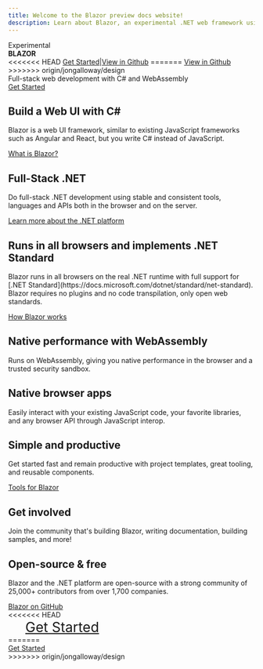 ```yaml
---
title: Welcome to the Blazor preview docs website!
description: Learn about Blazor, an experimental .NET web framework using C#/Razor and HTML that runs in the browser with WebAssembly.
---
```

<link rel="stylesheet" type="text/css" href="stylesheets/main.css" />
<div class="main">
<div class="cr cr-top cr-right cr-sticky cr-green">Experimental</div>
<div class="hero">
  <div class="wrap">
    <div class="text">
      <strong>BLAZOR</strong>
    </div>
    <div class="buttons-unit-small">
<<<<<<< HEAD
      <a class="version-link" href="/docs/get-started.html">Get Started</a><span>|</span><a class="github-link" href="https://github.com/aspnet/blazor">View in Github</a>
=======
      <a class="github-link" href="https://github.com/aspnet/blazor">View in Github</a>
>>>>>>> origin/jongalloway/design
    </div>
    <div class="minitext">
        Full-stack web development with C# and WebAssembly
    </div>
    <div class="buttons-unit">
      <a href="/docs/get-started.html" class="button"><i class="glyphicon glyphicon-send"></i>Get Started</a>
    </div>
  </div>
</div>
<div class="key-section">
  <div class="container">
    <div class="row">
      <div class="col-md-8 col-md-offset-2">
        <i class="glyphicon glyphicon-wrench"></i>
        <section>
          <h2>Build a Web UI with C#</h2>
          <p class="lead">Blazor is a web UI framework, similar to existing JavaScript frameworks such as Angular and React, but you write C# instead of JavaScript.</p>
          <a href="https://github.com/aspnet/Blazor/wiki/FAQ" class="btn btn-primary">What is Blazor?</a>
        </section>
      </div>
    </div>
  </div>
</div>
<div class="counter-key-section">
  <div class="container">
    <div class="row">
      <div class="col-md-8 col-md-offset-2">
        <section>
          <h2>Full-Stack .NET</h2>
          <p class="lead">Do full-stack .NET development using stable and consistent tools, languages and APIs both in the browser and on the server.</p>
          <a href="https://www.microsoft.com/net" class="btn btn-primary">Learn more about the .NET platform</a>
        </section>
        <i class="glyphicon glyphicon-tasks"></i>
      </div>
    </div>
  </div>
</div>
<div class="key-section">
  <div class="container content">
    <div class="row">
      <div class="col-md-8 col-md-offset-2">
        <i class="glyphicon glyphicon-globe"></i>
        <section>
          <h2>Runs in all browsers and implements .NET Standard</h2>
          <p class="lead">Blazor runs in all browsers on the real .NET runtime with full support for [.NET Standard](https://docs.microsoft.com/dotnet/standard/net-standard). Blazor requires no plugins and no code transpilation, only open web standards.</p>
          <a href="/docs/introduction/index.html" class="btn btn-primary">How Blazor works</a>
        </section>
      </div>
    </div>
  </div>
</div>
<div class="counter-key-section">
  <div class="container">
    <div class="row">
      <div class="col-md-8 col-md-offset-2">
        <section>
          <h2>Native performance with WebAssembly</h2>
          <p class="lead">Runs on WebAssembly, giving you native performance in the browser and a trusted security sandbox.</p>
        </section>
        <i class="glyphicon glyphicon-fire"></i>
      </div>
    </div>
  </div>
</div>
<div class="key-section">
  <div class="container content">
    <div class="row">
      <div class="col-md-8 col-md-offset-2">
        <i class="glyphicon glyphicon-transfer"></i>
        <section>
          <h2>Native browser apps</h2>
          <p class="lead">Easily interact with your existing JavaScript code, your favorite libraries, and any browser API through JavaScript interop.</p>
        </section>
      </div>
    </div>
  </div>
</div>
<div class="counter-key-section">
  <div class="container">
    <div class="row">
      <div class="col-md-8 col-md-offset-2">
        <section>
          <h2>Simple and productive</h2>
          <p class="lead">Get started fast and remain productive with project templates, great tooling, and reusable components.</p>
          <a href="/docs/get-started.html" class="btn btn-primary">Tools for Blazor</a>
        </section>
        <i class="glyphicon glyphicon-console"></i>
      </div>
    </div>
  </div>
</div>
<div class="key-section">
  <div class="container content">
    <div class="row">
      <div class="col-md-8 col-md-offset-2">
        <i class="glyphicon glyphicon-user"></i>
        <section>
          <h2>Get involved</h2>
          <p class="lead">Join the community that's building Blazor, writing documentation, building samples, and more!</p>
        </section>
      </div>
    </div>
  </div>
</div>
<div class="counter-key-section">
  <div class="container">
    <div class="row">
      <div class="col-md-8 col-md-offset-2">
        <section>
          <h2>Open-source & free </h2>
          <p class="lead">Blazor and the .NET platform are open-source with a strong community of 25,000+ contributors from over 1,700 companies.</p>
          <a href="https://github.com/aspnet/blazor" class="btn btn-primary">Blazor on GitHub</a>
        </section>
        <i class="glyphicon glyphicon-road"></i>
      </div>
    </div>
  </div>
</div>
<<<<<<< HEAD
<div class="container">
  <div class="row">
    <div class="buttons-unit">
      <a href="/docs/get-started.html" class="btn btn-primary" style="font-size:2em;display:inline;padding:15px"><i class="glyphicon glyphicon-send" style="font-size:1em;padding:0 20px 0 0"></i>Get Started</a>
    </div>
  </div>
</div>
</div>
=======
</div>
<div class="text-center bottom-row">
  <a href="/docs/get-started.html" class="btn btn-lg btn-primary"></i>Get Started</a>
</div>
>>>>>>> origin/jongalloway/design
